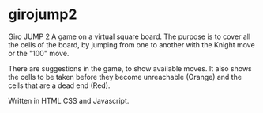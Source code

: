 # girojump2


Giro JUMP 2
A game on a virtual square board.
The purpose is to cover all the cells of the board, by jumping from one to another with the Knight move or the "100" move.

There are suggestions in the game, to show available moves.
It also shows the cells to be taken before they become unreachable (Orange)
and the cells that are a dead end (Red).

Written in HTML CSS and Javascript.
